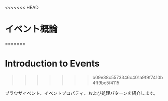 <<<<<<< HEAD
# イベント概論
=======
# Introduction to Events
>>>>>>> b09e38c5573346c401a9f9f7410b4ff9be5f4115

ブラウザイベント、イベントプロパティ、および処理パターンを紹介します。
